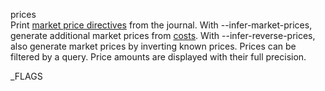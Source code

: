 prices\
Print [market price directives](https://hledger.org/hledger.html#market-prices) from the journal.
With --infer-market-prices, generate additional market prices from [costs](https://hledger.org/hledger.html#costs).
With --infer-reverse-prices, also generate market prices by inverting known prices.
Prices can be filtered by a query.
Price amounts are displayed with their full precision.

_FLAGS

